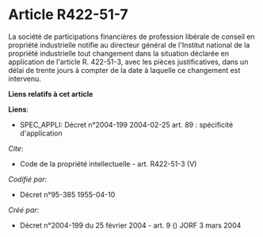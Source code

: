 # Article R422-51-7

La société de participations financières de profession libérale de conseil en propriété industrielle notifie au directeur
général de l'Institut national de la propriété industrielle tout changement dans la situation déclarée en application de
l'article R. 422-51-3, avec les pièces justificatives, dans un délai de trente jours à compter de la date à laquelle ce
changement est intervenu.

**Liens relatifs à cet article**

**Liens**:

  - SPEC_APPLI: Décret n°2004-199 2004-02-25 art. 89 : spécificité d'application

_Cite_:

  - Code de la propriété intellectuelle - art. R422-51-3 (V)

_Codifié par_:

  - Décret n°95-385 1955-04-10

_Créé par_:

  - Décret n°2004-199 du 25 février 2004 - art. 9 () JORF 3 mars 2004
